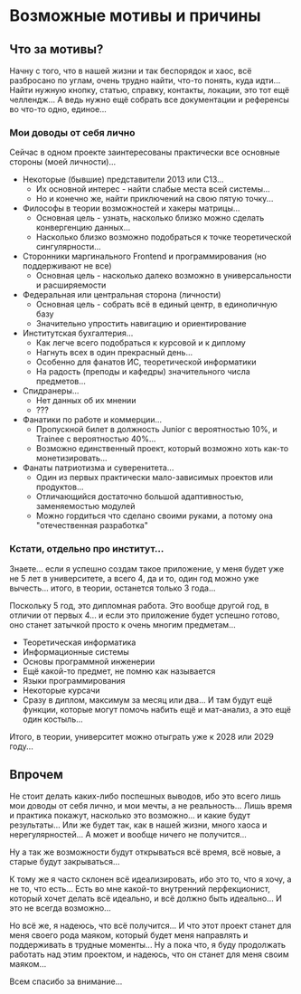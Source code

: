 # Возможные мотивы и причины

## Что за мотивы?

Начну с того, что в нашей жизни и так беспорядок и хаос, всё разбросано по углам, очень трудно найти, что-то понять, куда идти...
Найти нужную кнопку, статью, справку, контакты, локации, это тот ещё челлендж...
А ведь нужно ещё собрать все документации и референсы во что-то одно, единое...

### Мои доводы от себя лично

Сейчас в одном проекте заинтересованы практически все основные стороны (моей личности)...

- Некоторые (бывшие) представители 2013 или C13...
    - Их основной интерес - найти слабые места всей системы...
    - Но и конечно же, найти приключений на свою пятую точку...
- Философы в теории возможностей и хакеры матрицы...
    - Основная цель - узнать, насколько близко можно сделать конвергенцию данных...
    - Насколько близко возможно подобраться к точке теоретической сингулярности...
- Сторонники маргинального Frontend и программирования (но поддерживают не все)
    - Основная цель - насколько далеко возможно в универсальности и расширяемости
- Федеральная или центральная сторона (личности)
    - Основная цель - собрать всё в единый центр, в единоличную базу
    - Значительно упростить навигацию и ориентирование
- Институтская бухгалтерия...
    - Как легче всего подобраться к курсовой и к диплому
    - Нагнуть всех в один прекрасный день...
    - Особенно для фанатов ИС, теоретической информатики
    - На радость (преподы и кафедры) значительного числа предметов...
- Спидранеры...
    - Нет данных об их мнении
    - ???
- Фанатики по работе и коммерции...
    - Пропускной билет в должность Junior с вероятностью 10%, и Trainee с вероятностью 40%...
    - Возможно единственный проект, который возможно хоть как-то монетизировать...
- Фанаты патриотизма и суверенитета...
    - Один из первых практически мало-зависимых проектов или продуктов...
    - Отличающийся достаточно большой адаптивностью, заменяемостью модулей
    - Можно гордиться что сделано своими руками, а потому она "отечественная разработка"

### Кстати, отдельно про институт...

Знаете... если я успешно создам такое приложение, у меня будет уже не 5 лет в университете, а всего 4, да и то, один год можно уже вычесть... итого, в теории, останется только 3 года...

Поскольку 5 год, это дипломная работа. Это вообще другой год, в отличии от первых 4... и если это приложение будет успешно готово, оно станет затычкой просто к очень многим предметам...
- Теоретическая информатика
- Информационные системы
- Основы программной инженерии
- Ещё какой-то предмет, не помню как называется
- Языки программирования
- Некоторые курсачи
- Сразу в диплом, максимум за месяц или два...
И там будут ещё функции, которые могут помочь набить ещё и мат-анализ, а это ещё один костыль...

Итого, в теории, университет можно отыграть уже к 2028 или 2029 году...

## Впрочем

Не стоит делать каких-либо поспешных выводов, ибо это всего лишь мои доводы от себя лично, и мои мечты, а не реальность...
Лишь время и практика покажут, насколько это возможно... и какие будут результаты...
Или же будет так, как в нашей жизни, много хаоса и нерегулярностей...
А может и вообще ничего не получится...

Ну а так же возможности будут открываться всё время, всё новые, а старые будут закрываться...

К тому же я часто склонен всё идеализировать, ибо это то, что я хочу, а не то, что есть...
Есть во мне какой-то внутренний перфекционист, который хочет делать всё идеально, и всё должно быть идеально...
И это не всегда возможно...

Но всё же, я надеюсь, что всё получится...
И что этот проект станет для меня своего рода маяком, который будет меня направлять и поддерживать в трудные моменты...
Ну а пока что, я буду продолжать работать над этим проектом, и надеюсь, что он станет для меня своим маяком...

Всем спасибо за внимание...
